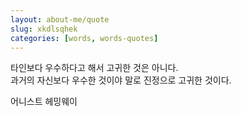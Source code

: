 ```yaml
---
layout: about-me/quote
slug: xkdlsqhek
categories: [words, words-quotes]
---
```


타인보다 우수하다고 해서 고귀한 것은 아니다.
<br>
과거의 자신보다 우수한 것이야 말로 진정으로 고귀한 것이다.

어니스트 헤밍웨이